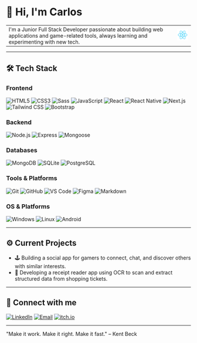 # 👋 Hi, I'm Carlos

<table>
<tr>
  <td align="left">
    I'm a Junior Full Stack Developer passionate about building web applications and game-related tools, always learning and experimenting with new tech.
  </td>
  <td align="right">
    <img src="https://raw.githubusercontent.com/github/explore/main/topics/react/react.png" alt="React Logo" width="80"/>
  </td>
</tr>
</table>

---

## 🛠️ Tech Stack

### Frontend
![HTML5](https://img.shields.io/badge/-HTML5-E34F26?logo=html5&logoColor=white&style=for-the-badge)
![CSS3](https://img.shields.io/badge/-CSS3-1572B6?logo=css3&logoColor=white&style=for-the-badge)
![Sass](https://img.shields.io/badge/-Sass-CC6699?logo=sass&logoColor=white&style=for-the-badge)
![JavaScript](https://img.shields.io/badge/-JavaScript-F7DF1E?logo=javascript&logoColor=black&style=for-the-badge)
![React](https://img.shields.io/badge/-React-61DAFB?logo=react&logoColor=black&style=for-the-badge)
![React Native](https://img.shields.io/badge/-React%20Native-61DAFB?logo=react&logoColor=black&style=for-the-badge)
![Next.js](https://img.shields.io/badge/-Next.js-000?logo=nextdotjs&logoColor=white&style=for-the-badge)
![Tailwind CSS](https://img.shields.io/badge/-Tailwind%20CSS-38B2AC?logo=tailwindcss&logoColor=white&style=for-the-badge)
![Bootstrap](https://img.shields.io/badge/-Bootstrap-7952B3?logo=bootstrap&logoColor=white&style=for-the-badge)

### Backend
![Node.js](https://img.shields.io/badge/-Node.js-339933?logo=node.js&logoColor=white&style=for-the-badge)
![Express](https://img.shields.io/badge/-Express-000?logo=express&logoColor=white&style=for-the-badge)
![Mongoose](https://img.shields.io/badge/-Mongoose-800000?logo=mongodb&logoColor=white&style=for-the-badge)

### Databases
![MongoDB](https://img.shields.io/badge/-MongoDB-47A248?logo=mongodb&logoColor=white&style=for-the-badge)
![SQLite](https://img.shields.io/badge/-SQLite-003B57?logo=sqlite&logoColor=white&style=for-the-badge)
![PostgreSQL](https://img.shields.io/badge/-PostgreSQL-4169E1?logo=postgresql&logoColor=white&style=for-the-badge)

### Tools & Platforms
![Git](https://img.shields.io/badge/-Git-F05032?logo=git&logoColor=white&style=for-the-badge)
![GitHub](https://img.shields.io/badge/-GitHub-181717?logo=github&logoColor=white&style=for-the-badge)
![VS Code](https://img.shields.io/badge/-VS%20Code-007ACC?logo=visualstudiocode&logoColor=white&style=for-the-badge)
![Figma](https://img.shields.io/badge/-Figma-F24E1E?logo=figma&logoColor=white&style=for-the-badge)
![Markdown](https://img.shields.io/badge/-Markdown-000000?logo=markdown&logoColor=white&style=for-the-badge)

### OS & Platforms
![Windows](https://img.shields.io/badge/-Windows-0078D6?logo=windows&logoColor=white&style=for-the-badge)
![Linux](https://img.shields.io/badge/-Linux-FCC624?logo=linux&logoColor=black&style=for-the-badge)
![Android](https://img.shields.io/badge/-Android-3DDC84?logo=android&logoColor=white&style=for-the-badge)

---

## ⚙️ Current Projects

- 🕹️ Building a social app for gamers to connect, chat, and discover others with similar interests. 
- 🧾 Developing a receipt reader app using OCR to scan and extract structured data from shopping tickets.  

---

## 🔗 Connect with me

[![LinkedIn](https://img.shields.io/badge/-LinkedIn-0A66C2?logo=linkedin&logoColor=white&style=for-the-badge)](https://www.linkedin.com/in/your-link-here)
[![Email](https://img.shields.io/badge/-Email-D14836?logo=gmail&logoColor=white&style=for-the-badge)](mailto:your@email.com)
[![itch.io](https://img.shields.io/badge/-itch.io-FA5C5C?logo=itchdotio&logoColor=white&style=for-the-badge)](https://neltaris.itch.io/)

---

"Make it work. Make it right. Make it fast." – Kent Beck
